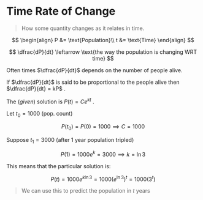 # Time Rate of Change
> How some quantity changes as it relates in time. 

$$
\begin{align}
P &= \text{Population}\\
t &= \text{Time}
\end{align}
$$

$$
\dfrac{dP}{dt} \leftarrow \text{the way the population is changing WRT time}
$$

Often times $\dfrac{dP}{dt}$ depends on the number of people alive. 

If $\dfrac{dP}{dt}$ is said to be proportional to the people alive then $\dfrac{dP}{dt} = kP$ .

The (*given*) solution is $P(t) = Ce^{kt}$ .

Let $t_0 = 1000$ (pop. count)

$$P(t_0) = P(0) = 1000 \implies C = 1000$$

Suppose $t_1 = 3000$ (after 1 year population tripled)

$$
P(1) = 1000e^{k} = 3000 \implies k = \ln 3
$$

This means that the particular solution is: 

$$
P(t) = 1000e^{k\ln3} = 1000(e^{\ln 3})^t = 1000(3^t)
$$

> We can use this to predict the population in $t$ years